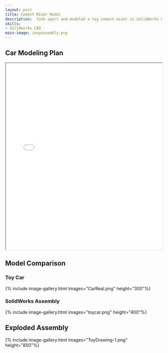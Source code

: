 ```yaml
---
layout: post
title: Cement Mixer Model
description:  Took apart and modeled a toy cement mixer in SolidWorks CAD, taking into account complex geometries and scale.
skills: 
- Solidworks CAD
main-image: /expassembly.png
---
```


## Car Modeling Plan
<iframe src="/assets/images/CarModelPlan.pdf" width="100%" height="600px"></iframe>

## Model Comparison
### Toy Car
<div style="margin-bottom: 20px;">
  {% include image-gallery.html images="CarReal.png" height="300"%}
</div>

### SolidWorks Assembly
<div style="margin-bottom: 20px;">
  {% include image-gallery.html images="toycar.png" height="400"%}
</div>

## Exploded Assembly
{% include image-gallery.html images="ToyDrawing-1.png" height="800"%}
